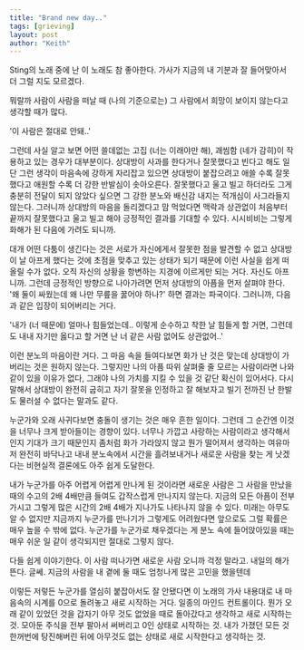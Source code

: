 ```yaml
---
title: "Brand new day.."
tags: [grieving]
layout: post
author: "Keith"
---
```


Sting의 노래 중에 난 이 노래도 참 좋아한다. 가사가 지금의 내 기분과 잘 들어맞아서 더 그럴 지도 모르겠다.

뭐랄까 사람이 사람을 떠날 때 (나의 기준으로는) 그 사람에서 희망이 보이지 않는다고 생각할 때가 많다. 

'이 사람은 절대로 안돼..'

그런데 사실 알고 보면 어떤 쓸데없는 고집 (너는 이래야만 해), 괘씸함 (네가 감히)이 작용하고 있는 경우가 대부분이다. 상대방이 사과를 한다거나 잘못했다고 빈다고 해도 일단 그런 생각이 마음속에 강하게 자리잡고 있으면 상대방이 붙잡으려고 애쓸 수록 잘못했다고 애원할 수록 더 강한 반발심이 솟아오른다. 잘못했다고 울고 빌고 하더라도 그게 충분히 전달이 되지 않았다 싶으면 그 강한 분노와 배신감 내지는 적개심이 사그라들지 않는다. 그러니까 상대방의 마음을 돌리겠다고 맘 먹었다면 맥락과 상관없이 처음부터 끝까지 잘못했다고 울고 빌고 해야 긍정적인 결과를 기대할 수 있다. 시시비비는 그렇게 화해가 된 다음에 가려도 되니까.

대개 어떤 다툼이 생긴다는 것은 서로가 자신에게서 잘못한 점을 발견할 수 없고 상대방이 날 아프게 했다는 것에 초점을 맞추고 있는 상태가 되기 때문에 이런 사실을 쉽게 떠올릴 수가 없다. 오직 자신의 상황을 항변하는 지경에 이르게만 되는 거다. 자신도 아프니까. 그런데 긍정적인 방향으로 나아가려면 먼저 상대방의 아픔을 먼저 살펴야 한다. '왜 둘이 싸웠는데 왜 나만 무릎을 꿇어야 하나?' 하면 결과는 파국이다. 그러니까, 다음과 같은 입장이 되어버리는 거다.

'내가 (너 때문에) 얼마나 힘들었는데.. 이렇게 순수하고 착한 날 힘들게 할 거면, 그런데도 내내 자기만 옳다고 할 거면 난 너 같은 사람 없어도 상관없어..'

이런 분노의 마음이란 거다. 그 마음 속을 들여다보면 화가 난 것은 맞는데 상대방이 가버리는 것은 원하지 않는다. 그렇지만 나의 아픔 따위 살펴줄 줄 모르는 사람이라면 나와 같이 있을 이유가 없다, 그래야 나의 가치를 지킬 수 있을 것 같단 확신이 있어서다. 다시 말해서 상대방이 완전히 굽히고 자기 잘못을 인정하고 잘 해보자고 빌기 전까진 난 한발도 물러설 수 없다는 말과도 같다.

누군가와 오래 사귀다보면 충돌이 생기는 것은 매우 흔한 일이다. 그런데 그 순간엔 이것을 너무나 크게 받아들이는 경향이 있다. 너무나 가깝고 사랑하는 사람이라고 생각해서인지 기대가 크기 때문인지 좀처럼 화가 가라앉지 않고 뭔가 떨어져서 생각하는 여유마저 완전히 바닥나고 내내 분노속에서 시간을 흘려보내거나 새로운 사람을 찾는 게 낫겠다는 비현실적 결론에도 아주 쉽게 도달한다.

내가 누군가를 아주 어렵게 어렵게 만나게 된 것이라면 새로운 사람은 그 사람을 만났을 때의 수고의 2배 4배만큼 들여도 갑작스럽게 만나지지 않는다. 지금의 모든 아픔이 전부 가시고 그렇게 많은 시간의 2배 4배가 지나가도 나타나지 않을 수 있다. 미래는 아무도 알 수 없지만 지금까지 누군가를 만나기가 그렇게도 어려웠다면 앞으로도 그럴 확률은 매우 높을 수 밖에 없다. 누군가를 누군가로 채우겠다는 게 분노 속에 들어앉아있을 때는 매우 쉬운 일 같이 생각되지만 절대로 그렇지 않다. 

다들 쉽게 이야기한다. 이 사람 떠나가면 새로운 사람 오니까 걱정 말라고. 내일의 해가 뜬다. 글쎄. 지금의 사람을 내 곁에 둘 때도 엄청나게 많은 고민을 했을텐데 

이렇든 저렇든 누군가를 열심히 붙잡아서도 잘 안됐다면 이 노래의 가사 내용대로 내 마음속의 시계를 0으로 돌려놓고 새로 시작하는 거다. 일종의 마인드 컨트롤이다. 뭔가 오래 같이 있었던 것을 갑자기 아무 것도 없었을 때로 돌아갔다고 생각하고 새로 시작하는 것. 모아둔 주식을 전부 팔아서 써버리고 0인 상태로 시작하는 것. 내가 가졌던 모든 것 한꺼번에 탕진해버린 뒤에 아무것도 없는 상태로 새로 시작한다고 생각하는 것.



